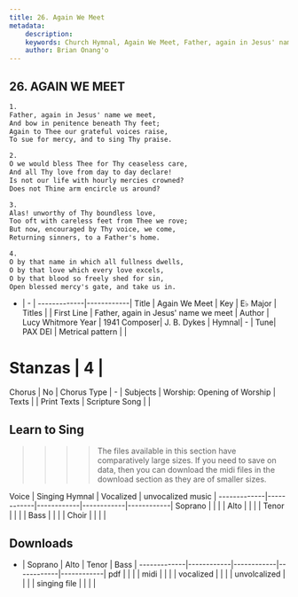 ```yaml
---
title: 26. Again We Meet
metadata:
    description: 
    keywords: Church Hymnal, Again We Meet, Father, again in Jesus' name we meet, 
    author: Brian Onang'o
---
```



## 26. AGAIN WE MEET

```txt
1.
Father, again in Jesus' name we meet, 
And bow in penitence beneath Thy feet; 
Again to Thee our grateful voices raise, 
To sue for mercy, and to sing Thy praise. 

2.
O we would bless Thee for Thy ceaseless care, 
And all Thy love from day to day declare! 
Is not our life with hourly mercies crowned? 
Does not Thine arm encircle us around? 

3.
Alas! unworthy of Thy boundless love, 
Too oft with careless feet from Thee we rove; 
But now, encouraged by Thy voice, we come, 
Returning sinners, to a Father's home. 

4.
O by that name in which all fullness dwells, 
O by that love which every love excels, 
O by that blood so freely shed for sin, 
Open blessed mercy's gate, and take us in.

```

- |   -  |
-------------|------------|
Title | Again We Meet |
Key | E♭ Major |
Titles |  |
First Line | Father, again in Jesus' name we meet |
Author | Lucy Whitmore
Year | 1941
Composer| J. B. Dykes |
Hymnal|  - |
Tune| PAX DEI |
Metrical pattern | |
# Stanzas | 4 |
Chorus | No |
Chorus Type | - |
Subjects | Worship: Opening of Worship |
Texts |  |
Print Texts | 
Scripture Song |  |
  
## Learn to Sing

>>>> The files available in this section have comparatively large sizes. If you need to save on data, then you can download the midi files in the download section as they are of smaller sizes.

Voice |  Singing Hymnal | Vocalized | unvocalized music |
-------------|------------|------------|------------|------------|
Soprano | | | |
Alto | | | |
Tenor | | | |
Bass | | | |
Choir | | | |

## Downloads

- |  Soprano | Alto | Tenor | Bass |
-------------|------------|------------|------------|------------|
pdf | | | |
midi | | | |
vocalized | | | |
unvolcalized | | | |
singing file | | | |
  